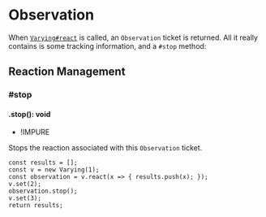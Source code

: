 # Observation

When [`Varying#react`](Varying#react) is called, an `Observation` ticket is returned.
All it really contains is some tracking information, and a `#stop` method:

## Reaction Management

### #stop
#### .stop(): void
* !IMPURE

Stops the reaction associated with this `Observation` ticket.

~~~
const results = [];
const v = new Varying(1);
const observation = v.react(x => { results.push(x); });
v.set(2);
observation.stop();
v.set(3);
return results;
~~~

